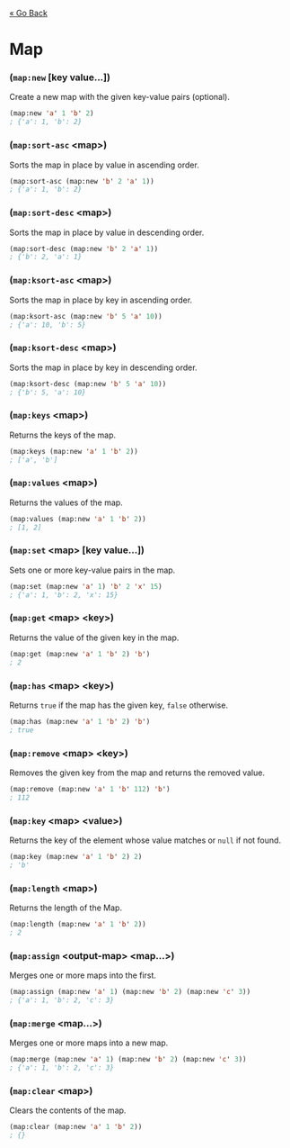 [&laquo; Go Back](./README.md)
# Map


### (`map:new` [key value...])
Create a new map with the given key-value pairs (optional).
```lisp
(map:new 'a' 1 'b' 2)
; {'a': 1, 'b': 2}
```

### (`map:sort-asc` \<map>)
Sorts the map in place by value in ascending order.
```lisp
(map:sort-asc (map:new 'b' 2 'a' 1))
; {'a': 1, 'b': 2}
```

### (`map:sort-desc` \<map>)
Sorts the map in place by value in descending order.
```lisp
(map:sort-desc (map:new 'b' 2 'a' 1))
; {'b': 2, 'a': 1}
```

### (`map:ksort-asc` \<map>)
Sorts the map in place by key in ascending order.
```lisp
(map:ksort-asc (map:new 'b' 5 'a' 10))
; {'a': 10, 'b': 5}
```

### (`map:ksort-desc` \<map>)
Sorts the map in place by key in descending order.
```lisp
(map:ksort-desc (map:new 'b' 5 'a' 10))
; {'b': 5, 'a': 10}
```

### (`map:keys` \<map>)
Returns the keys of the map.
```lisp
(map:keys (map:new 'a' 1 'b' 2))
; ['a', 'b']
```

### (`map:values` \<map>)
Returns the values of the map.
```lisp
(map:values (map:new 'a' 1 'b' 2))
; [1, 2]
```

### (`map:set` \<map> [key value...])
Sets one or more key-value pairs in the map.
```lisp
(map:set (map:new 'a' 1) 'b' 2 'x' 15)
; {'a': 1, 'b': 2, 'x': 15}
```

### (`map:get` \<map> \<key>)
Returns the value of the given key in the map.
```lisp
(map:get (map:new 'a' 1 'b' 2) 'b')
; 2
```

### (`map:has` \<map> \<key>)
Returns `true` if the map has the given key, `false` otherwise.
```lisp
(map:has (map:new 'a' 1 'b' 2) 'b')
; true
```

### (`map:remove` \<map> \<key>)
Removes the given key from the map and returns the removed value.
```lisp
(map:remove (map:new 'a' 1 'b' 112) 'b')
; 112
```

### (`map:key` \<map> \<value>)
Returns the key of the element whose value matches or `null` if not found.
```lisp
(map:key (map:new 'a' 1 'b' 2) 2)
; 'b'
```

### (`map:length` \<map>)
Returns the length of the Map.
```lisp
(map:length (map:new 'a' 1 'b' 2))
; 2
```

### (`map:assign` \<output-map> \<map...>)
Merges one or more maps into the first.
```lisp
(map:assign (map:new 'a' 1) (map:new 'b' 2) (map:new 'c' 3))
; {'a': 1, 'b': 2, 'c': 3}
```

### (`map:merge` \<map...>)
Merges one or more maps into a new map.
```lisp
(map:merge (map:new 'a' 1) (map:new 'b' 2) (map:new 'c' 3))
; {'a': 1, 'b': 2, 'c': 3}
```

### (`map:clear` \<map>)
Clears the contents of the map.
```lisp
(map:clear (map:new 'a' 1 'b' 2))
; {}
```
